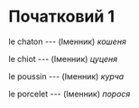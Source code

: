 # Початковий 1
le chaton --- (Іменник)
*кошеня*



le chiot --- (Іменник)
*цуценя*



le poussin --- (Іменник)
*курча*



le porcelet --- (Іменник)
*порося*